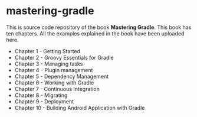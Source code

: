 # mastering-gradle

This is source code repository of the book **Mastering Gradle**. This book has ten chapters. All the examples explained in the book have been uploaded here.

* Chapter 1 - Getting Started 
* Chapter 2 - Groovy Essentials for Gradle 
* Chapter 3 - Managing tasks
* Chapter 4 - Plugin management
* Chapter 5 - Dependency Management 
* Chapter 6 - Working with Gradle
* Chapter 7 - Continuous Integration 
* Chapter 8 - Migrating
* Chapter 9 - Deployment
* Chapter 10 - Building Android Application with Gradle 
